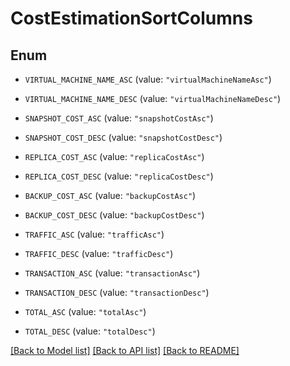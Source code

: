 # CostEstimationSortColumns

## Enum


* `VIRTUAL_MACHINE_NAME_ASC` (value: `"virtualMachineNameAsc"`)

* `VIRTUAL_MACHINE_NAME_DESC` (value: `"virtualMachineNameDesc"`)

* `SNAPSHOT_COST_ASC` (value: `"snapshotCostAsc"`)

* `SNAPSHOT_COST_DESC` (value: `"snapshotCostDesc"`)

* `REPLICA_COST_ASC` (value: `"replicaCostAsc"`)

* `REPLICA_COST_DESC` (value: `"replicaCostDesc"`)

* `BACKUP_COST_ASC` (value: `"backupCostAsc"`)

* `BACKUP_COST_DESC` (value: `"backupCostDesc"`)

* `TRAFFIC_ASC` (value: `"trafficAsc"`)

* `TRAFFIC_DESC` (value: `"trafficDesc"`)

* `TRANSACTION_ASC` (value: `"transactionAsc"`)

* `TRANSACTION_DESC` (value: `"transactionDesc"`)

* `TOTAL_ASC` (value: `"totalAsc"`)

* `TOTAL_DESC` (value: `"totalDesc"`)


[[Back to Model list]](../README.md#documentation-for-models) [[Back to API list]](../README.md#documentation-for-api-endpoints) [[Back to README]](../README.md)


